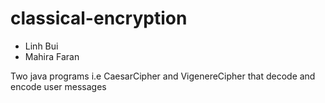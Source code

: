 # classical-encryption
- Linh Bui
- Mahira Faran

Two java programs i.e CaesarCipher and VigenereCipher that decode and
encode user messages
